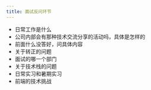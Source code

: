 ```yaml
---
title: 面试反问环节
---
```


- 日常工作是什么
- 公司内部会有那种技术交流分享的活动吗，具体是怎样的
- 前面什么没答好，问具体内容
- 关于转正的问题
- 面试的哪一个部门
- 关于技术栈的问题
- 日常实习和暑期实习
- 前端的技术挑战